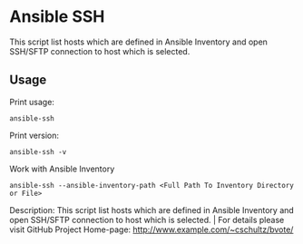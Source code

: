 # Ansible SSH
This script list hosts which are defined in Ansible Inventory and open SSH/SFTP connection to host which is selected.

## Usage
Print usage:

```ansible-ssh ```

Print version:

```ansible-ssh -v```

Work with Ansible Inventory

```ansible-ssh --ansible-inventory-path <Full Path To Inventory Directory or File>``` 

Description: This script list hosts which are defined in Ansible Inventory and open SSH/SFTP connection to host which is selected.
        | For details please visit GitHub Project
Home-page: http://www.example.com/~cschultz/bvote/